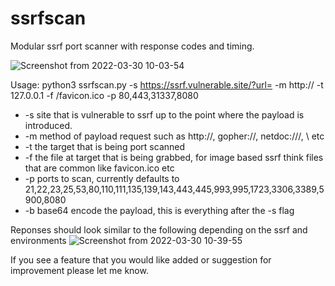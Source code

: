 # ssrfscan
Modular ssrf port scanner with response codes and timing.

![Screenshot from 2022-03-30 10-03-54](https://user-images.githubusercontent.com/36344197/160858502-a61b39b5-5ede-43b7-b59d-b749a9119e0b.png)

Usage: python3 ssrfscan.py -s https://ssrf.vulnerable.site/?url= -m http:// -t 127.0.0.1 -f /favicon.ico -p 80,443,31337,8080

- -s site that is vulnerable to ssrf up to the point where the payload is introduced.
- -m method of payload request such as http://, gopher://, netdoc:///, \\ etc
- -t the target that is being port scanned
- -f the file at target that is being grabbed, for image based ssrf think files that are common like favicon.ico etc
- -p ports to scan, currently defaults to 21,22,23,25,53,80,110,111,135,139,143,443,445,993,995,1723,3306,3389,5900,8080
- -b base64 encode the payload, this is everything after the -s flag

Reponses should look similar to the following depending on the ssrf and environments
![Screenshot from 2022-03-30 10-39-55](https://user-images.githubusercontent.com/36344197/160861995-7d84fb3b-4ef3-416f-bfa4-fe90d8ae01dd.png)

If you see a feature that you would like added or suggestion for improvement please let me know.

